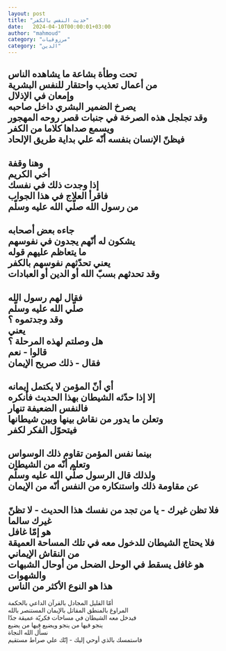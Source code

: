 ```yaml
---
layout: post
title: "حديث النفس بالكفر"
date:   2024-04-10T00:00:01+03:00
author: "mahmoud"
category: "مرزوقيات"
category: "الدين"
---
```



تحت وطأة بشاعة ما يشاهده الناس  
من أعمال تعذيب واحتقار للنفس البشرية  
وإمعان في الإذلال  
يصرخ الضمير البشري داخل صاحبه  
وقد تجلجل هذه الصرخة في جنبات قصر روحه المهجور  
ويسمع صداها كلاما من الكفر  
فيظنّ الإنسان بنفسه أنّه علي بداية طريق الإلحاد  
----------  
وهنا وقفة  
أخي الكريم  
إذا وجدت ذلك في نفسك  
فاقرأ العلاج في هذا الجواب  
من رسول الله صلّي الله عليه وسلّم  
-----------  
جاءه بعض أصحابه  
يشكون له أنّهم يجدون في نفوسهم  
ما يتعاظم عليهم قوله  
يعني تحدّثهم نفوسهم بالكفر  
وقد تحدثهم بسبّ الله أو الدين أو العبادات  
----------  
فقال لهم رسول الله  
صلّي الله عليه وسلّم  
وقد وجدتموه ؟  
يعني  
هل وصلتم لهذه المرحلة ؟  
قالوا - نعم  
فقال - ذلك صريح الإيمان  
-----------  
أي أنّ المؤمن لا يكتمل إيمانه  
إلا إذا حدّثه الشيطان بهذا الحديث فأنكره  
فالنفس الضعيفة تنهار  
وتعلن ما يدور من نقاش بينها وبين شيطانها  
فيتحوّل الفكر لكفر  
--------  
بينما نفس المؤمن تقاوم ذلك الوسواس  
وتعلم أنّه من الشيطان  
ولذلك قال الرسول صلّي الله عليه وسلّم  
عن مقاومة ذلك واستنكاره من النفس أنّه من الإيمان  
----------  
فلا تظن غيرك - يا من تجد من نفسك هذا الحديث - لا تظنّ
غيرك سالما  
هو إمّا غافل  
فلا يحتاج الشيطان للدخول معه في تلك المساحة العميقة من
النقاش الإيماني  
هو غافل يسقط في الوحل الضحل من أوحال الشبهات
والشهوات  
هذا هو النوع الأكثر من الناس  
----------  
أمّا القليل المجادل بالقرآن الداعي بالحكمة  
المراوغ بالمنطق المقاتل بالإيمان المستنصر بالله  
فيدخل معه الشيطان في مساحات فكريّة عميقة جدّا  
ينجو فيها من ينجو ويضيع فيها من يضيع  
نسأل الله النجاة  
فاستمسك بالذي أوحي إليك - إنّك علي صراط مستقيم
